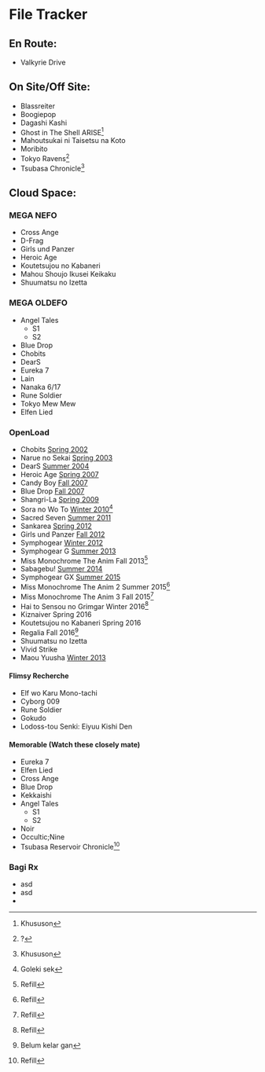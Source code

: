 # File Tracker

## En Route:
- Valkyrie Drive

## On Site/Off Site:
- Blassreiter
- Boogiepop
- Dagashi Kashi
- Ghost in The Shell ARISE[^2]
- Mahoutsukai ni Taisetsu na Koto
- Moribito
- Tokyo Ravens[^6]
- Tsubasa Chronicle[^2]


## Cloud Space:
### MEGA NEFO
- Cross Ange
- D-Frag
- Girls und Panzer
- Heroic Age
- Koutetsujou no Kabaneri
- Mahou Shoujo Ikusei Keikaku
- Shuumatsu no Izetta

### MEGA OLDEFO
- Angel Tales
    + S1
    + S2
- Blue Drop
- Chobits
- DearS
- Eureka 7
- Lain
- Nanaka 6/17
- Rune Soldier
- Tokyo Mew Mew
- Elfen Lied

### OpenLoad
- Chobits [Spring 2002](http://pasted.co/94901411)
- Narue no Sekai [Spring 2003](http://pasted.co/e9357352)
- DearS [Summer 2004](http://pasted.co/8a0ed77d)
- Heroic Age [Spring 2007](http://pasted.co/4e489262)
- Candy Boy [Fall 2007](http://pasted.co/4e489262)
- Blue Drop [Fall 2007](http://pasted.co/4e489262)
- Shangri-La [Spring 2009](http://pasted.co/df4b358a)
- Sora no Wo To [Winter 2010]()[^5]
- Sacred Seven [Summer 2011](http://pasted.co/f2534c27)
- Sankarea [Spring 2012](http://pasted.co/474e8429)
- Girls und Panzer [Fall 2012](http://pasted.co/474e8429)
- Symphogear [Winter 2012](http://pasted.co/474e8429)
- Symphogear G [Summer 2013](http://pasted.co/357e5af4)
- Miss Monochrome The Anim Fall 2013[^1]
- Sabagebu! [Summer 2014](http://pasted.co/ada55731)
- Symphogear GX [Summer 2015](http://pasted.co/bba024d7)
- Miss Monochrome The Anim 2 Summer 2015[^1]
- Miss Monochrome The Anim 3 Fall 2015[^1]
- Hai to Sensou no Grimgar Winter 2016[^1]
- Kiznaiver Spring 2016
- Koutetsujou no Kabaneri Spring 2016
- Regalia Fall 2016[^4]
- Shuumatsu no Izetta
- Vivid Strike
- Maou Yuusha [Winter 2013](http://pasted.co/357e5af4)

#### Flimsy Recherche
- Elf wo Karu Mono-tachi
- Cyborg 009
- Rune Soldier
- Gokudo
- Lodoss-tou Senki: Eiyuu Kishi Den

#### Memorable (Watch these closely mate)
- Eureka 7
- Elfen Lied
- Cross Ange
- Blue Drop
- Kekkaishi
- Angel Tales
    + S1
    + S2
- Noir
- Occultic;Nine
- Tsubasa Reservoir Chronicle[^1]

### Bagi Rx
- asd
- asd
- 


[^1]: Refill
[^2]: Khususon
[^3]: Lagi proses kayaknya
[^4]: Belum kelar gan
[^5]: Goleki sek
[^6]: ?